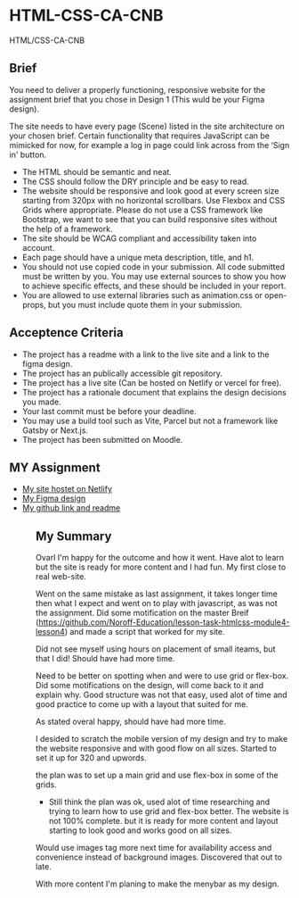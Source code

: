 # HTML-CSS-CA-CNB


HTML/CSS-CA-CNB


## Brief

You need to deliver a properly functioning, responsive website for the assignment brief that you chose in Design 1 (This wuld be your Figma design).

The site needs to have every page (Scene) listed in the site architecture on your chosen brief. Certain functionality that requires JavaScript can be mimicked for now, for example a log in page could link across from the ‘Sign in' button.

- The HTML should be semantic and neat.
- The CSS should follow the DRY principle and be easy to read.
- The website should be responsive and look good at every screen size starting from 320px with no horizontal scrollbars. Use Flexbox and CSS Grids where appropriate. Please do not use a CSS framework like Bootstrap, we want to see that you can build responsive sites without the help of a framework.
- The site should be WCAG compliant and accessibility taken into account.
- Each page should have a unique meta description, title, and h1.
- You should not use copied code in your submission. All code submitted must be written by you. You may use external sources to show you how to achieve specific effects, and these should be included in your report.
- You are allowed to use external libraries such as animation.css or open-props, but you must include quote them in your submission.

## Acceptence Criteria

- The project has a readme with a link to the live site and a link to the figma design.
- The project has an publically accessible git repository.
- The project has a live site (Can be hosted on Netlify or vercel for free).
- The project has a rationale document that explains the design decisions you made.
- Your last commit must be before your deadline.
- You may use a build tool such as Vite, Parcel but not a framework like Gatsby or Next.js.
- The project has been submitted on Moodle.


## MY Assignment

<nav>
  <ul>
    <li><a href="https://charming-muffin-534fc7.netlify.app/">My site hostet on Netlify</a></li>
    <li><a href="https://www.figma.com/team_invite/redeem/vGp9E3DRtdMxoynZSh3mdN">My Figma design</a></li>
    <li><a href="https://github.com/Cnbergh/HTML-CSS-CA-CNB/new/master?readme=1">My github link and readme</a></li>
  <ul>
<nav>


## My Summary

Ovarl I'm happy for the outcome and how it went. Have alot to learn but the site is ready for more content and I had fun.
My first close to real web-site. 

Went on the same mistake as last assignment, it takes longer time then what I expect and went on to play with javascript, as was not the assignment. 
Did some motification on the master Breif (https://github.com/Noroff-Education/lesson-task-htmlcss-module4-lesson4) and made a script that worked for my site. 

Did not see myself using hours on placement of small iteams, but that I did! 
Should have had more time.

Need to be better on spotting when and were to use grid or flex-box. Did some motifications on the design, will come back to it and explain why.
Good structure was not that easy, used alot of time and good practice to come up with a layout that suited for me. 

As stated overal happy, should have had more time. 



I desided to scratch the mobile version of my design and try to make the website responsive and with good flow on all sizes.
Started to set it up for 320 and upwords.

the plan was to set up a main grid and use flex-box in some of the grids. 
 - Still think the plan was ok, used alot of time researching and trying to learn how to use grid and flex-box better. 
 The website is not 100% complete. but it is ready for more content and layout starting to look good and works good on all sizes.
 
Would use images tag more next time for availability access and convenience instead of background images. Discovered that out to late.

With more content I'm planing to make the menybar as my design. 
 





